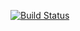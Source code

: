 [![Build Status](https://travis-ci.org/agsener/myDemoApp.svg?branch=master)](https://travis-ci.org/agsener/myDemoApp)

